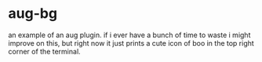 aug-bg
===

an example of an aug plugin. if i ever have a bunch of time to 
waste i might improve on this, but right now it just prints a
cute icon of boo in the top right corner of the terminal.
